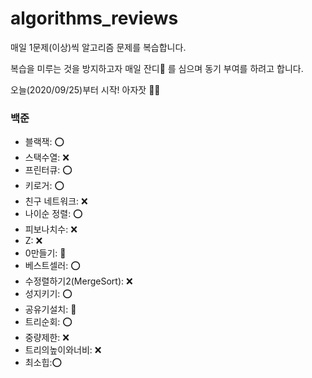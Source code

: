 # algorithms_reviews
매일 1문제(이상)씩 알고리즘 문제를 복습합니다.

복습을 미루는 것을 방지하고자 매일 잔디🌱 를 심으며 동기 부여를 하려고 합니다.

오늘(2020/09/25)부터 시작! 아자잣 👊🏻

### 백준
- 블랙잭: ⭕️
- 스택수열: ❌
- 프린터큐: ⭕️
- 키로거: ⭕️
- 친구 네트워크: ❌
- 나이순 정렬: ⭕️
- 피보나치수: ❌
- Z: ❌
- 0만들기: 🔼
- 베스트셀러: ⭕️
- 수정렬하기2(MergeSort): ❌
- 성지키기: ⭕️
- 공유기설치: 🔼
- 트리순회: ⭕️
- 중량제한: ❌
- 트리의높이와너비: ❌
- 최소힙:⭕️
